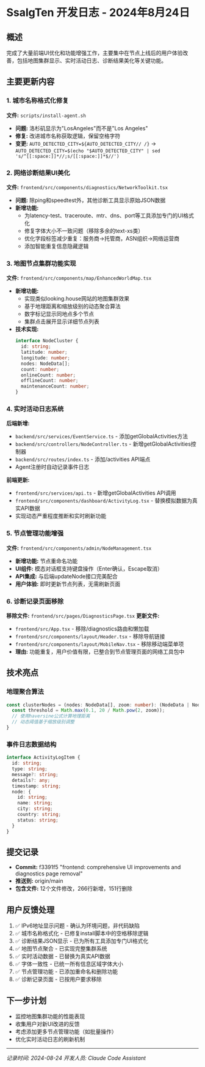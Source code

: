 # SsalgTen 开发日志 - 2024年8月24日

## 概述
完成了大量前端UI优化和功能增强工作，主要集中在节点上线后的用户体验改善，包括地图集群显示、实时活动日志、诊断结果美化等关键功能。

## 主要更新内容

### 1. 城市名称格式化修复
**文件:** `scripts/install-agent.sh`
- **问题:** 洛杉矶显示为"LosAngeles"而不是"Los Angeles"
- **修复:** 改进城市名称获取逻辑，保留空格字符
- **变更:** `AUTO_DETECTED_CITY=${AUTO_DETECTED_CITY// /}` → `AUTO_DETECTED_CITY=$(echo "$AUTO_DETECTED_CITY" | sed 's/^[[:space:]]*//;s/[[:space:]]*$//')`

### 2. 网络诊断结果UI美化
**文件:** `frontend/src/components/diagnostics/NetworkToolkit.tsx`
- **问题:** 除ping和speedtest外，其他诊断工具显示原始JSON数据
- **新增功能:** 
  - 为latency-test、traceroute、mtr、dns、port等工具添加专门的UI格式化
  - 修复字体大小不一致问题（移除多余的text-xs类）
  - 优化字段标签减少重复：服务商→托管商，ASN组织→网络运营商
  - 添加智能重复信息隐藏逻辑

### 3. 地图节点集群功能实现
**文件:** `frontend/src/components/map/EnhancedWorldMap.tsx`
- **新增功能:** 
  - 实现类似looking.house网站的地图集群效果
  - 基于地理距离和缩放级别的动态聚合算法
  - 数字标记显示同地点多个节点
  - 集群点击展开显示详细节点列表
- **技术实现:**
  ```typescript
  interface NodeCluster {
    id: string;
    latitude: number;
    longitude: number;
    nodes: NodeData[];
    count: number;
    onlineCount: number;
    offlineCount: number;
    maintenanceCount: number;
  }
  ```

### 4. 实时活动日志系统
**后端新增:**
- `backend/src/services/EventService.ts` - 添加getGlobalActivities方法
- `backend/src/controllers/NodeController.ts` - 新增getGlobalActivities控制器
- `backend/src/routes/index.ts` - 添加/activities API端点
- Agent注册时自动记录事件日志

**前端更新:**
- `frontend/src/services/api.ts` - 新增getGlobalActivities API调用
- `frontend/src/components/dashboard/ActivityLog.tsx` - 替换模拟数据为真实API数据
- 实现动态严重程度推断和实时刷新功能

### 5. 节点管理功能增强
**文件:** `frontend/src/components/admin/NodeManagement.tsx`
- **新增功能:** 节点重命名功能
- **UI组件:** 模态对话框支持键盘操作（Enter确认，Escape取消）
- **API集成:** 与后端updateNode接口完美配合
- **用户体验:** 即时更新节点列表，无需刷新页面

### 6. 诊断记录页面移除
**移除文件:** `frontend/src/pages/DiagnosticsPage.tsx`
**更新文件:**
- `frontend/src/App.tsx` - 移除/diagnostics路由和懒加载
- `frontend/src/components/layout/Header.tsx` - 移除导航链接
- `frontend/src/components/layout/MobileNav.tsx` - 移除移动端菜单项
- **理由:** 功能重复，用户价值有限，已整合到节点管理页面的网络工具包中

## 技术亮点

### 地理聚合算法
```typescript
const clusterNodes = (nodes: NodeData[], zoom: number): (NodeData | NodeCluster)[] => {
  const threshold = Math.max(0.1, 20 / Math.pow(2, zoom));
  // 使用haversine公式计算地理距离
  // 动态阈值基于缩放级别调整
}
```

### 事件日志数据结构
```typescript
interface ActivityLogItem {
  id: string;
  type: string;
  message?: string;
  details?: any;
  timestamp: string;
  node: {
    id: string;
    name: string;
    city: string;
    country: string;
    status: string;
  }
}
```

## 提交记录
- **Commit:** f3391f5 "frontend: comprehensive UI improvements and diagnostics page removal"
- **推送到:** origin/main
- **包含文件:** 12个文件修改，266行新增，151行删除

## 用户反馈处理
1. ✅ IPv6地址显示问题 - 确认为环境问题，非代码缺陷
2. ✅ 城市名称格式化 - 已修复install脚本中的空格移除逻辑
3. ✅ 诊断结果JSON显示 - 已为所有工具添加专门UI格式化
4. ✅ 地图节点聚合 - 已实现完整集群系统
5. ✅ 实时活动数据 - 已替换为真实API数据
6. ✅ 字体一致性 - 已统一所有信息区域字体大小
7. ✅ 节点管理功能 - 已添加重命名和删除功能
8. ✅ 诊断记录页面 - 已按用户要求移除

## 下一步计划
- 监控地图集群功能的性能表现
- 收集用户对新UI改进的反馈
- 考虑添加更多节点管理功能（如批量操作）
- 优化实时活动日志的刷新机制

---
*记录时间: 2024-08-24*
*开发人员: Claude Code Assistant*